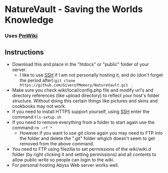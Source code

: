 # NatureVault - Saving the Worlds Knowledge
### Uses [PmWiki](https://www.pmwiki.org/)

## Instructions

* Download this and place in the "htdocs" or "public" folder of your server.
  * I like to use [SSH](https://www.chiark.greenend.org.uk/~sgtatham/putty/) if I am not personally hosting it, and do (don't forget the period after):`git clone https://github.com/GiverofMemory/NatureVault.git .`
* Make sure you check wiki/local/config.php file and modify url's and directory references (like upload directory) to reflect your host's folder structure.  Without doing this certain things like pictures and skins and cookbooks may not work.
* If you need to install HTTPS support yourself, using [SSH](https://www.chiark.greenend.org.uk/~sgtatham/putty/) enter the command:`tls-setup.sh`
* If you need to remove everything from a folder to start again use the command:`rm -rf *`
  * However if you want to use git clone again you may need to FTP into the folder and delete the ".git" folder whgich doesn't seem to get removed from the above command.
* You need to FTP using filezilla to set permissions of the wiki/wiki.d folder (by right clicking it and setting permissions) and all contents to allow public write so people can login to the wiki.
* For personal hosting Abyss Web server works well.
